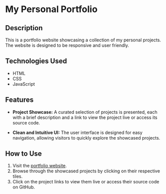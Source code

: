 # My Personal Portfolio

## Description

This is a portfolio website showcasing a collection of my personal projects. The website is designed to be responsive and user friendly.

## Technologies Used

- HTML
- CSS
- JavaScript

## Features

- **Project Showcase:** A curated selection of projects is presented, each with a brief description and a link to view the project live or access its source code.

- **Clean and Intuitive UI:** The user interface is designed for easy navigation, allowing visitors to quickly explore the showcased projects.

## How to Use

1. Visit the [portfolio website](https://miatoftx.github.io/).
2. Browse through the showcased projects by clicking on their respective tiles.
3. Click on the project links to view them live or access their source code on GitHub.
